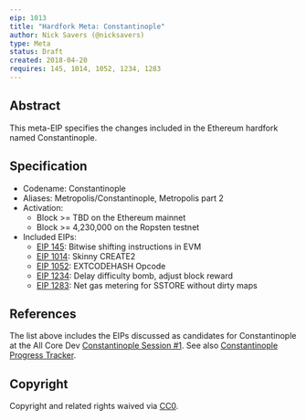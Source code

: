 ```yaml
---
eip: 1013
title: "Hardfork Meta: Constantinople"
author: Nick Savers (@nicksavers)
type: Meta
status: Draft
created: 2018-04-20
requires: 145, 1014, 1052, 1234, 1283
---
```


## Abstract

This meta-EIP specifies the changes included in the Ethereum hardfork named Constantinople.

## Specification

- Codename: Constantinople
- Aliases: Metropolis/Constantinople, Metropolis part 2
- Activation:
  - Block >= TBD on the Ethereum mainnet
  - Block >= 4,230,000 on the Ropsten testnet
- Included EIPs:
  - [EIP 145](./eip-145.md): Bitwise shifting instructions in EVM
  - [EIP 1014](./eip-1014.md): Skinny CREATE2
  - [EIP 1052](./eip-1052.md): EXTCODEHASH Opcode
  - [EIP 1234](./eip-1234.md): Delay difficulty bomb, adjust block reward
  - [EIP 1283](./eip-1283.md): Net gas metering for SSTORE without dirty maps

## References

The list above includes the EIPs discussed as candidates for Constantinople at the All Core Dev [Constantinople Session #1](https://github.com/ethereum/pm/issues/55). See also [Constantinople Progress Tracker](https://github.com/ethereum/pm/issues/53).

## Copyright

Copyright and related rights waived via [CC0](https://creativecommons.org/publicdomain/zero/1.0/).
